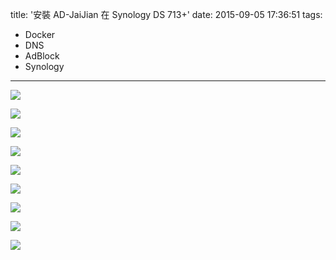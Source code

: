 title: '安裝 AD-JaiJian 在 Synology DS 713+'
date: 2015-09-05 17:36:51
tags:
  - Docker
  - DNS
  - AdBlock
  - Synology
---

<!-- more -->

![](https://farm6.staticflickr.com/5722/21158520725_6ab20bd870_o_d.png)

![](https://farm1.staticflickr.com/715/20971703699_8385b46555_o_d.png)

![](https://farm1.staticflickr.com/733/20537405253_515d3f1a81_o_d.png)

![](https://farm1.staticflickr.com/626/20535845264_7ba98a0263_o_d.png)

![](https://farm6.staticflickr.com/5688/20970376440_774a450d22_o_d.png)

![](https://farm6.staticflickr.com/5669/20970376510_07ac877a59_o_d.png)

![](https://farm1.staticflickr.com/756/20537405163_e1e0311d55_o_d.png)

![](https://farm6.staticflickr.com/5828/20535845124_d75d7d43dd_o_d.png)

![](https://farm6.staticflickr.com/5691/21132290186_a521697566_o_d.png)
